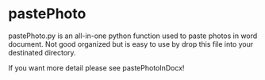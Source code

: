 # pastePhoto
pastePhoto.py is an all-in-one python function used to paste photos in word document.
Not good organized but is easy to use by drop this file into your destinated directory.

If you want more detail please see pastePhotoInDocx!
